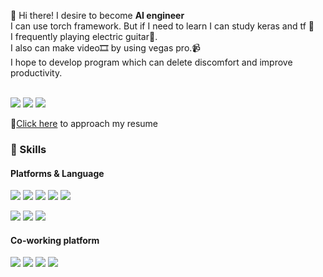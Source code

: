 <p>
  👋 Hi there! I desire to become <b>AI engineer</b><br/>
  I can use torch framework. But if I need to learn I can study keras and tf 🚀<br/>
  I frequently playing electric guitar🎸. <br/>
  I also can make video🎞️ by using vegas pro.📹 <br/>
  I hope to develop program which can delete discomfort and improve productivity. <br/><br/>
</p>

<p>
  <a href="https://blog.naver.com/7tkfkd/" target="_blank"><img src="https://img.shields.io/badge/Blog-DD0B78?style=flat-square&logo=GitHub%20Sponsors&logoColor=white"/></a>
  <a href="mailto:7tlsdlf@gmail.com" target="_blank"><img src="https://img.shields.io/badge/7tlsdlf@gmail.com-EA4335?style=flat-square&logo=Gmail&logoColor=white"/></a>
  <a href="https://www.facebook.com/ksm0517" target="_blank"><img src="https://img.shields.io/badge/Facebook-1877F2?style=flat-square&logo=facebook&logoColor=white"/></a>
<p>
  💬<a href='https://ksm0517.github.io/resume/' target="_blank">Click here</a> to approach my resume <br/>
</p>

</p>

### 💪 Skills
#### Platforms & Language
<p>
  <img src="https://img.shields.io/badge/PyTorch-EE4C2C?style=flat-square&logo=PyTorch&logoColor=white"/>
  <img src="https://img.shields.io/badge/OpenCV-27338e?style=flat-square&logo=OpenCV&logoColor=white"/>
  <img src="https://img.shields.io/badge/Numpy-777BB4?style=flat-square&logo=numpy&logoColor=white"/>
  <img src="https://img.shields.io/badge/Pandas-2C2D72?style=flat-square&logo=pandas&logoColor=white"/> 
  <img src="https://img.shields.io/badge/Open3D-2C2D72?style=flat-square&logo=pandas&logoColor=white"/> 
</p>
<p>
  <img src="https://img.shields.io/badge/C-00599C?style=flat-square&logo=c&logoColor=white"/>
  <img src="https://img.shields.io/badge/Java-007396?style=flat-square&logo=Java&logoColor=white"/>
  <img src="https://img.shields.io/badge/Python-3776AB?style=flat-square&logo=python&logoColor=white"/>
  
</p>

#### Co-working platform
<p>
  <img src="https://img.shields.io/badge/Linux-FCC624?style=flat-square&logo=linux&logoColor=black"/>
  <img src="https://img.shields.io/badge/Git-F05032?style=flat-square&logo=git&logoColor=white"/> 
  <img src="https://img.shields.io/badge/Notion-000000?style=flat-square&logo=notion&logoColor=white"/>
  <img src="https://img.shields.io/badge/Slack-4A154B?style=flat-square&logo=slack&logoColor=white"/>
</p>

<!--
**ksm0517/ksm0517** is a ✨ _special_ ✨ repository because its `README.md` (this file) appears on your GitHub profile.

Here are some ideas to get you started:

- 🔭 I’m currently working on ...
- 🌱 I’m currently learning ...
- 👯 I’m looking to collaborate on ...
- 🤔 I’m looking for help with ...
- 💬 Ask me about ...
- 📫 How to reach me: ...
- 😄 Pronouns: ...
- ⚡ Fun fact: ...
- 💖 🏄 ✨ ⛰ 
-->
